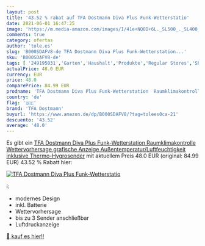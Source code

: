 ```yaml
---
layout: post
title: '43.52 % rabat auf TFA Dostmann Diva Plus Funk-Wetterstatio'
date: 2021-06-01 16:47:25
image: 'https://m.media-amazon.com/images/I/41e+NQOD+6L._SL500_._SL400_.jpg'
comments: true
category: ofertas
author: 'tole.es'
slug: 'B000SDAFV8-de TFA Dostmann Diva Plus Funk-Wetterstation...'
sku: 'B000SDAFV8-de'
tags: [ '249195031','Garten','Haushalt','Produkte','Regular Stores','Shops','Thermometer & Wetterstationen','Wetterstation','Wetterstationen','tfa dostmann', ]
actualPrice: 48.0 EUR
currency: EUR
price: 48.0
comparePrice: 84.99 EUR
prodname: 'TFA Dostmann Diva Plus Funk-Wetterstation  Raumklimakontrolle  Wettervorhersage  grafische Anzeige  Außentemperatur/Luftfeuchtigkeit  inklusive Thermo-Hygrosender'
country: 'de'
flag: '🇩🇪'
brand: 'TFA Dostmann'
buyurl: 'https://www.amazon.de/dp/B000SDAFV8/?tag=tolees0ca-21'
descuento: '43.52'
average: '48.0'
---
```


Es gibt ein [TFA Dostmann Diva Plus Funk-Wetterstation  Raumklimakontrolle  Wettervorhersage  grafische Anzeige  Außentemperatur/Luftfeuchtigkeit  inklusive Thermo-Hygrosender](https://www.amazon.de/dp/B000SDAFV8/?tag=tolees0ca-21) mit aktuellem Preis 48.0 EUR (original: 84.99 EUR) 43.52 % Rabatt hier:

[![TFA Dostmann Diva Plus Funk-Wetterstatio](https://m.media-amazon.com/images/I/41e+NQOD+6L._SL500_._SL400_.jpg)](https://www.amazon.de/dp/B000SDAFV8/?tag=tolees0ca-21)

ℹ️:

- modernes Design
- inkl. Batterie
- Wettervorhersage
- bis zu 3 Sender anschließbar
- Luftdruckanzeige

[🛒 kauf es hier!!](https://www.amazon.de/dp/B000SDAFV8/?tag=tolees0ca-21)
